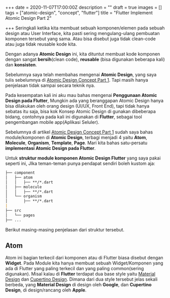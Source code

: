 +++
date = 2020-11-07T17:00:00Z
description = ""
draft = true
images = []
tags = ["atomic-design", "concept", "flutter"]
title = "Flutter Implement Atomic Design Part 2"

+++
Seringkali ketika kita membuat sebuah komponen/elemen pada sebuah design atau User Interface, kita pasti sering mengulang-ulang pembuatan komponen tersebut yang sama. Atau bisa disebut juga tidak clean-code atau juga tidak reusable kode kita.

Dengan adanya **Atomic Design** ini, kita dituntut membuat kode komponen dengan sangat **bersih**(clean code), **reusable** (bisa digunakan beberapa kali) dan **konsisten**.

Sebelumnya saya telah membahas mengenai **Atomic Design**, yang saya tulis sebelumnya di [Atomic Design Concept Part 1](https://wisnuwiry.space/post/atomic-design-concept/). Tapi masih hanya penjelasan tidak sampai secara teknik nya.

Pada kesempatan kali ini aku mau bahas mengenai **Penggunaan Atomic Design pada Flutter**, Mungkin ada yang beranggapan Atomic Design hanya bisa dilakukan oleh orang design (UI/UX, Front End), tapi tidak hanya sebatas itu saja, bisa kok Konsep Atomic Design di gunakan dibeberapa bidang, contohnya pada kali ini digunakan di **Flutter**, sebagai tool pengembangan mobile app(Aplikasi Seluler).

Sebelumnya di artikel [Atomic Design Concept Part 1](https://wisnuwiry.space/post/atomic-design-concept/) sudah saya bahas module/komponen di **Atomic Design**, terbagi menjadi 4 yaitu **Atom**, **Molecule**, **Organism**, **Template**, **Page**. Mari kita bahas satu-persatu **implementasi Atomic Design pada Flutter**.

Untuk **struktur module komponen Atomic Design Flutter** yang saya pakai seperti ini, JIka teman-teman punya pendapat sendiri boleh kustom aja:

```md
├── component
│   ├── atom
│   │   ├── **/*.dart
│   ├── molecule
│   │   ├── **/*.dart
│   └── organism
│       ├── **/*.dart
|
├── src
│   └── pages
├── ...
```

Berikut masing-masing penjelasan dari struktur tersebut.

## Atom

Atom ini bagian terkecil dari komponen atau di Flutter biasa disebut dengan **Widget**. Pada Module kita hanya membuat sebuah Widget/Komponen yang ada di Flutter yang paling terkecil dan yang paling common(sering digunakan). Misal kalau di **Flutter** terdapat dua base style yaitu [Material Design](https://flutter.dev/docs/development/ui/widgets/material "Material Design in Flutter") dan [Cupertino Design](https://flutter.dev/docs/development/ui/widgets/cupertino "Flutter Cupertino Design"). Dimana dari dua style tersebut jelas sekali berbeda, yang **Material Design** di design oleh **Google**, dan **Cupertino Design**, di design/rancang oleh **Apple**. 